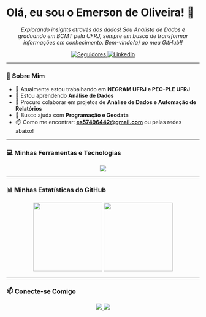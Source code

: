 # Olá, eu sou o Emerson de Oliveira! 👋

<p align="center">
  <em>Explorando insights através dos dados! Sou Analista de Dados e graduando em BCMT pela UFRJ, sempre em busca de transformar informações em conhecimento. Bem-vindo(a) ao meu GitHub!!</em>
</p>

<div align="center">
  <a href="https://github.com/EMERSONOL?tab=followers">
    <img alt="Seguidores" src="https://custom-icon-badges.demolab.com/github/followers/EMERSONOL?color=236ad3&labelColor=1155ba&style=for-the-badge&logo=github&label=Seguidores&logoColor=white"/>
  </a>
  <a href="https://www.linkedin.com/in/emerson-o-a07182aa">
    <img alt="LinkedIn" src="https://img.shields.io/badge/LinkedIn-0077B5?style=for-the-badge&logo=linkedin&logoColor=white"/>
  </a>
</div>

---

### 🚀 Sobre Mim

- 🔭 Atualmente estou trabalhando em **NEGRAM UFRJ e PEC-PLE UFRJ**
- 🌱 Estou aprendendo **Análise de Dados**
- 👯 Procuro colaborar em projetos de **Análise de Dados e Automação de Relatórios**
- 🤔 Busco ajuda com **Programação e Geodata**
- 📫 Como me encontrar: **es57496442@gmail.com** ou pelas redes abaixo!

---

### 💻 Minhas Ferramentas e Tecnologias

<p align="center">
  <a href="https://skillicons.dev">
    <img src="https://skillicons.dev/icons?i=anaconda,arduino,python,pycharm,c,cs,cpp,r,unity,vscodium,git,github,docker,postgresql,js,html,css,figma&perline=9" />
  </a>
</p>

---

### 📊 Minhas Estatísticas do GitHub

<div align="center">
  <img height="180em" src="https://github-readme-stats.vercel.app/api?username=EMERSONOL&show_icons=true&theme=tokyonight&include_all_commits=true&count_private=true&locale=pt-br"/>
  <img height="180em" src="https://github-readme-stats.vercel.app/api/top-langs/?username=EMERSONOL&layout=compact&langs_count=7&theme=tokyonight&locale=pt-br"/>
</div>

---

### 📫 Conecte-se Comigo

<p align="center">
  <a href="https://www.linkedin.com/in/emerson-o-a07182aa">
    <img src="https://img.shields.io/badge/LinkedIn-0077B5?style=for-the-badge&logo=linkedin&logoColor=white" />
  </a>
  <a href="mailto:es57496442@gmail.com">
    <img src="https://img.shields.io/badge/Gmail-D14836?style=for-the-badge&logo=gmail&logoColor=white" />
  </a>
</p>
